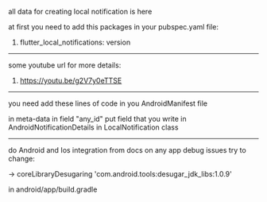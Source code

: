 all data for creating local notification is here

at first you need to add this packages in your pubspec.yaml file:

1. flutter_local_notifications: version

----
some youtube url for more details:

1. https://youtu.be/g2V7y0eTTSE

----

you need add these lines of code in you AndroidManifest file

in meta-data in field "any_id" put field that you write in AndroidNotificationDetails in
LocalNotification class

<meta-data android:name="com.google.firebase.messaging.default_notification_channel_id"
android:value="any_id" />

<intent-filter>
    <action android:name="FLUTTER_NOTIFICATION_CLICK" />
    <category android:name="android.intent.category.DEFAULT" />
</intent-filter>

----
do Android and Ios integration from docs
on any app debug issues try to change:

-> coreLibraryDesugaring 'com.android.tools:desugar_jdk_libs:1.0.9'

in android/app/build.gradle